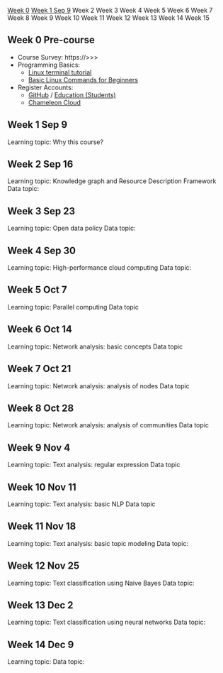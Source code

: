 [Week 0](#w0) [Week 1 Sep 9](#w1)	Week 2	Week 3	Week 4	Week 5	Week 6	Week 7	Week 8	Week 9	Week 10	Week 11	Week 12	Week 13	Week 14	Week 15

## Week 0 Pre-course <a name="w0"></a>
- Course Survey: https://>>>
- Programming Basics:
	- [Linux terminal tutorial](http://linuxcommand.org/index.php)
	- [Basic Linux Commands for Beginners](https://maker.pro/linux/tutorial/basic-linux-commands-for-beginners)
- Register Accounts:
	- [GitHub](https://github.com/) / [Education (Students)](https://education.github.com/students)
	- [Chameleon Cloud](https://www.chameleoncloud.org/)

## <a name="w1"></a> Week 1 Sep 9
Learning topic: Why this course?


## Week 2 Sep 16
Learning topic: Knowledge graph and Resource Description Framework
Data topic:

## Week 3 Sep 23
Learning topic: Open data policy
Data topic:

## Week 4 Sep 30
Learning topic: High-performance cloud computing
Data topic:

## Week 5 Oct 7
Learning topic: Parallel computing
Data topic

## Week 6 Oct 14
Learning topic: Network analysis: basic concepts
Data topic

## Week 7 Oct 21
Learning topic: Network analysis: analysis of nodes
Data topic

## Week 8 Oct 28
Learning topic: Network analysis: analysis of communities
Data topic

## Week 9 Nov 4
Learning topic: Text analysis: regular expression
Data topic

## Week 10 Nov 11
Learning topic: Text analysis: basic NLP
Data topic

## Week 11 Nov 18
Learning topic: Text analysis: basic topic modeling
Data topic: 

## Week 12 Nov 25
Learning topic: Text classification using Naive Bayes
Data topic:

## Week 13 Dec 2
Learning topic: Text classification using neural networks
Data topic:

## Week 14 Dec 9
Learning topic:
Data topic:

